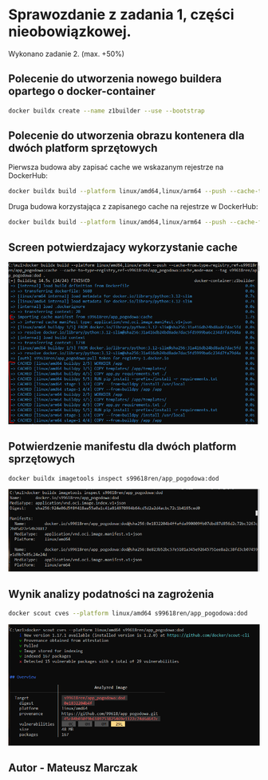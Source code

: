 # Sprawozdanie z zadania 1, części nieobowiązkowej. 
Wykonano zadanie 2. (max. +50%)

## Polecenie do utworzenia nowego buildera opartego o docker-container
```bash
docker buildx create --name z1builder --use --bootstrap
```
## Polecenie do utworzenia obrazu kontenera dla dwóch platform sprzętowych
Pierwsza budowa aby zapisać cache we wskazanym rejestrze na DockerHub:
```bash
docker buildx build --platform linux/amd64,linux/arm64 --push --cache-to=type=registry,ref=s99618ren/app_pogodowa:cache,mode=max --tag s99618ren/app_pogodowa:dod .
```
Druga budowa korzystająca z zapisanego cache na rejestrze w DockerHub:
```bash
docker buildx build --platform linux/amd64,linux/arm64 --push --cache-from=type=registry,ref=s99618ren/app_pogodowa:cache --cache-to=type=registry,ref=s99618ren/app_pogodowa:cache,mode=max --tag s99618ren/app_pogodowa:dod .
```
## Screen potwierdzajacy wykorzystanie cache
![Wynik1](z1dod2_99618.PNG)

## Potwierdzenie manifestu dla dwóch platform sprzętowych 
```bash
docker buildx imagetools inspect s99618ren/app_pogodowa:dod
```
![Wynik1](z1dod1_99618.PNG)

## Wynik analizy podatności na zagrożenia
```bash
docker scout cves --platform linux/amd64 s99618ren/app_pogodowa:dod
```
![Wynik3](z1dod3_99618.PNG)

## Autor - Mateusz Marczak

